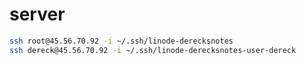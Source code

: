 # server

```bash
ssh root@45.56.70.92 -i ~/.ssh/linode-derecksnotes
ssh dereck@45.56.70.92 -i ~/.ssh/linode-derecksnotes-user-dereck
```